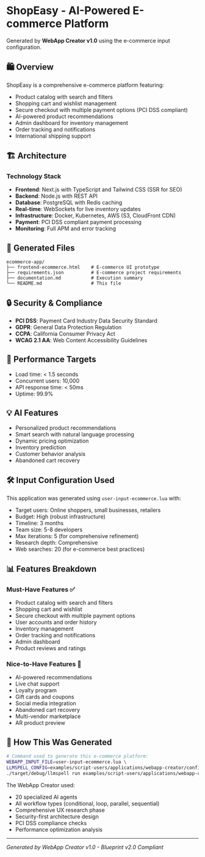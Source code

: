 # ShopEasy - AI-Powered E-commerce Platform

Generated by **WebApp Creator v1.0** using the e-commerce input configuration.

## 🛍️ Overview

ShopEasy is a comprehensive e-commerce platform featuring:
- Product catalog with search and filters
- Shopping cart and wishlist management
- Secure checkout with multiple payment options (PCI DSS compliant)
- AI-powered product recommendations
- Admin dashboard for inventory management
- Order tracking and notifications
- International shipping support

## 🏗️ Architecture

### Technology Stack
- **Frontend**: Next.js with TypeScript and Tailwind CSS (SSR for SEO)
- **Backend**: Node.js with REST API
- **Database**: PostgreSQL with Redis caching
- **Real-time**: WebSockets for live inventory updates
- **Infrastructure**: Docker, Kubernetes, AWS (S3, CloudFront CDN)
- **Payment**: PCI DSS compliant payment processing
- **Monitoring**: Full APM and error tracking

## 📁 Generated Files

```
ecommerce-app/
├── frontend-ecommerce.html    # E-commerce UI prototype
├── requirements.json          # E-commerce project requirements
├── documentation.md           # Execution summary
└── README.md                  # This file
```

## 🔒 Security & Compliance

- **PCI DSS**: Payment Card Industry Data Security Standard
- **GDPR**: General Data Protection Regulation
- **CCPA**: California Consumer Privacy Act
- **WCAG 2.1 AA**: Web Content Accessibility Guidelines

## 🚀 Performance Targets

- Load time: < 1.5 seconds
- Concurrent users: 10,000
- API response time: < 50ms
- Uptime: 99.9%

## 💡 AI Features

- Personalized product recommendations
- Smart search with natural language processing
- Dynamic pricing optimization
- Inventory prediction
- Customer behavior analysis
- Abandoned cart recovery

## 🛠️ Input Configuration Used

This application was generated using `user-input-ecommerce.lua` with:
- Target users: Online shoppers, small businesses, retailers
- Budget: High (robust infrastructure)
- Timeline: 3 months
- Team size: 5-8 developers
- Max iterations: 5 (for comprehensive refinement)
- Research depth: Comprehensive
- Web searches: 20 (for e-commerce best practices)

## 📊 Features Breakdown

### Must-Have Features ✅
- Product catalog with search and filters
- Shopping cart and wishlist
- Secure checkout with multiple payment options
- User accounts and order history
- Inventory management
- Order tracking and notifications
- Admin dashboard
- Product reviews and ratings

### Nice-to-Have Features 🎯
- AI-powered recommendations
- Live chat support
- Loyalty program
- Gift cards and coupons
- Social media integration
- Abandoned cart recovery
- Multi-vendor marketplace
- AR product preview

## 🔄 How This Was Generated

```bash
# Command used to generate this e-commerce platform:
WEBAPP_INPUT_FILE=user-input-ecommerce.lua \
LLMSPELL_CONFIG=examples/script-users/applications/webapp-creator/config.toml \
./target/debug/llmspell run examples/script-users/applications/webapp-creator/main.lua
```

The WebApp Creator used:
- 20 specialized AI agents
- All workflow types (conditional, loop, parallel, sequential)
- Comprehensive UX research phase
- Security-first architecture design
- PCI DSS compliance checks
- Performance optimization analysis

---

*Generated by WebApp Creator v1.0 - Blueprint v2.0 Compliant*